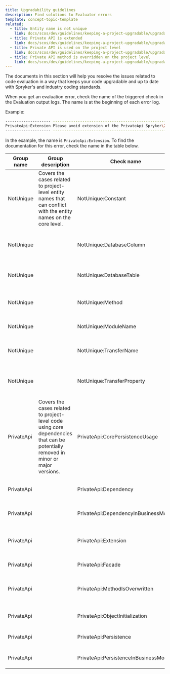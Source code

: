 ```yaml
---
title: Upgradability guidelines
description: Find solutions to Evaluator errors
template: concept-topic-template
related:
  - title: Entity name is not unique
    link: docs/scos/dev/guidelines/keeping-a-project-upgradable/upgradability-guidelines/entity-name-is-not-unique.html
  - title: Private API is extended
    link: docs/scos/dev/guidelines/keeping-a-project-upgradable/upgradability-guidelines/private-api-is-extended.html
  - title: Private API is used on the project level
    link: docs/scos/dev/guidelines/keeping-a-project-upgradable/upgradability-guidelines/private-api-is-used-on-the-project-level.html
  - title: Private API method is overridden on the project level
    link: docs/scos/dev/guidelines/keeping-a-project-upgradable/upgradability-guidelines/private-api-method-is-overridden-on-the-project-level.html
---
```


The documents in this section will help you resolve the issues related to code evaluation in a way that keeps your code upgradable and up to date with Spryker's and industry coding standards.

When you get an evaluation error, check the name of the triggered check in the Evaluation output logs. The name is at the beginning of each error log.

Example:
```bash
-------------------- ----------------------------------------------------------------------------------------------------
PrivateApi:Extension Please avoid extension of the PrivateApi Spryker\Zed\CustomerAccessGui\Communication\Form\CustomerAccessForm in Pyz\Zed\CustomerAccessGui\Communication\Form\CustomerAccessForm
-------------------- ----------------------------------------------------------------------------------------------------
```

In the example, the name is `PrivateApi:Extension`. To find the documentation for this error, check the name in the table below.

<div class="width-100">


| Group name | Group description                                                                                                                   | Check name                             | Error message template                                                                                                                                             | Documentation                                                                                                                                                                                             |
|------------|-------------------------------------------------------------------------------------------------------------------------------------|----------------------------------------|--------------------------------------------------------------------------------------------------------------------------------------------------------------------|-----------------------------------------------------------------------------------------------------------------------------------------------------------------------------------------------------------|
| NotUnique  | Covers the cases related to project-level entity names that can conflict with the entity names on the core level.                   | NotUnique:Constant                     | **{class_name}::{constant_name}** name has to have project namespace, like **PYZ_{constant_name}**.                                                                | [Constant name is not unique](/docs/scos/dev/guidelines/keeping-a-project-upgradable/upgradability-guidelines/entity-name-is-not-unique.html#constant-name-is-not-unique)                                 |
| NotUnique  |                                                                                                                                     | NotUnique:DatabaseColumn               | Database column **{table_column_name}** has to have project prefix Pyz in **{absolute_schema_path}**, like **pyz_{table_column_name}**                             | [Name of database table column is not unique](/docs/scos/dev/guidelines/keeping-a-project-upgradable/upgradability-guidelines/entity-name-is-not-unique.html#name-of-database-table-column-is-not-unique) |
| NotUnique  |                                                                                                                                     | NotUnique:DatabaseTable                | Database table **{table_name}** has to have project prefix Pyz in **{absolute_schema_path}**, like **pyz_{table_name}**                                            | [Database table name is not unique](/docs/scos/dev/guidelines/keeping-a-project-upgradable/upgradability-guidelines/entity-name-is-not-unique.html#database-table-name-is-not-unique)                     |
| NotUnique  |                                                                                                                                     | NotUnique:Method                       | Method name **{class}::{method_name}** should contains project prefix, like **{method_name_with_prefix}**                                                          | [Method name is not unique](/docs/scos/dev/guidelines/keeping-a-project-upgradable/upgradability-guidelines/entity-name-is-not-unique.html#method-name-is-not-unique)                                     |
| NotUnique  |                                                                                                                                     | NotUnique:ModuleName                   | Module **{module_name}** has to have project prefix, like **Pyz{module_name}**.                                                                                    | [Module name is not unique](/docs/scos/dev/guidelines/keeping-a-project-upgradable/upgradability-guidelines/entity-name-is-not-unique.html#module-name-is-not-unique)                                     |
| NotUnique  |                                                                                                                                     | NotUnique:TransferName                 | Transfer object name `{transfer_name}` has to have project prefix Pyz in **{absolute_transfer_path}**, like **Pyz{transfer_name}**                                 | [Transfer name is not unique](/docs/scos/dev/guidelines/keeping-a-project-upgradable/upgradability-guidelines/entity-name-is-not-unique.html#transfer-name-is-not-unique)                                 |
| NotUnique  |                                                                                                                                     | NotUnique:TransferProperty             | Transfer property `{transfer_property_name}` for `{transfer}` has to have project prefix Pyz in **{absolute_transfer_path}**, like **pyz{transfer_property_name}** | [Transfer property name is not unique](/docs/scos/dev/guidelines/keeping-a-project-upgradable/upgradability-guidelines/entity-name-is-not-unique.html#transfer-property-name-is-not-unique)               |
| PrivateApi | Covers the cases related to project-level code using core dependencies that can be potentially removed in minor or major versions.  | PrivateApi:CorePersistenceUsage        | Please avoid usage of PrivateApi method **{class_namespace}::{method_name}()**                                                                                     | [Private API is extended](/docs/scos/dev/guidelines/keeping-a-project-upgradable/upgradability-guidelines/private-api-is-extended.html)                                                                   |
| PrivateApi |                                                                                                                                     | PrivateApi:Dependency                  | Please avoid usage of **{dependency_provider_class_name}::{dependency_name_constant}** in **{class_name}**                                                         | [Private API is extended](/docs/scos/dev/guidelines/keeping-a-project-upgradable/upgradability-guidelines/private-api-is-extended.html)                                                                   |
| PrivateApi |                                                                                                                                     | PrivateApi:DependencyInBusinessModel   | Please avoid usage of **{class_namespace}** in **{class_namespace}**                                                                                               | [Private API is extended](/docs/scos/dev/guidelines/keeping-a-project-upgradable/upgradability-guidelines/private-api-is-extended.html)                                                                   |
| PrivateApi |                                                                                                                                     | PrivateApi:Extension                   | Please avoid extension of the PrivateApi **{class_name}** in **{class_name}**                                                                                      | [Private API method is overridden on the project level](/docs/scos/dev/guidelines/keeping-a-project-upgradable/upgradability-guidelines/private-api-method-is-overridden-on-the-project-level.html)       |
| PrivateApi |                                                                                                                                     | PrivateApi:Facade                      | Please avoid usage of **{method_name}**(...) in **{class_name}**                                                                                                   | [Private API is extended](/docs/scos/dev/guidelines/keeping-a-project-upgradable/upgradability-guidelines/private-api-is-extended.html)                                                                   |
| PrivateApi |                                                                                                                                     | PrivateApi:MethodIsOverwritten         | Please avoid usage of core method **{class_namespace}::{method_name}** in the class **{class_namespace}**                                                          | [Private API method is overridden on the project level](/docs/scos/dev/guidelines/keeping-a-project-upgradable/upgradability-guidelines/private-api-method-is-overridden-on-the-project-level.html)       |
| PrivateApi |                                                                                                                                     | PrivateApi:ObjectInitialization        | Please avoid usage of **{class_namespace}** in **{class_namespace}**                                                                                               | [Private API is extended](/docs/scos/dev/guidelines/keeping-a-project-upgradable/upgradability-guidelines/private-api-is-extended.html)                                                                   |
| PrivateApi |                                                                                                                                     | PrivateApi:Persistence                 | Please avoid usage of $this->**{method_name}**(...) in **{class_name}**                                                                                            | [Private API is used on the project level](/docs/scos/dev/guidelines/keeping-a-project-upgradable/upgradability-guidelines/private-api-is-used-on-the-project-level.html)                                 |
| PrivateApi |                                                                                                                                     | PrivateApi:PersistenceInBusinessModel  | Please avoid usage of PrivateApi **{object_name}**->**{method_name}(...)** in **{class_name}**                                                                     | [Private API is extended](/docs/scos/dev/guidelines/keeping-a-project-upgradable/upgradability-guidelines/private-api-is-extended.html)                                                                   |

</div>

